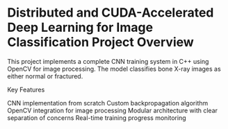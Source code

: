 # Distributed and CUDA-Accelerated Deep Learning for Image Classification Project Overview
This project implements a complete CNN training system in C++ using OpenCV for image processing. The model classifies bone X-ray images as either normal or fractured.

Key Features

CNN implementation from scratch 
Custom backpropagation algorithm
OpenCV integration for image processing
Modular architecture with clear separation of concerns
Real-time training progress monitoring

